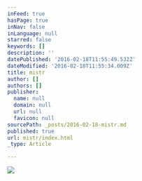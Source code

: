 ```yaml
---
inFeed: true
hasPage: true
inNav: false
inLanguage: null
starred: false
keywords: []
description: ''
datePublished: '2016-02-18T11:55:49.532Z'
dateModified: '2016-02-18T11:55:34.009Z'
title: mistr
author: []
authors: []
publisher:
  name: null
  domain: null
  url: null
  favicon: null
sourcePath: _posts/2016-02-18-mistr.md
published: true
url: mistr/index.html
_type: Article

---
```

![](https://the-grid-user-content.s3-us-west-2.amazonaws.com/a0bf51e8-97bd-4b77-bb84-4560a926e700.png)